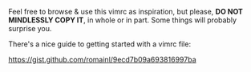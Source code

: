 Feel free to browse & use this vimrc as inspiration, but please, **DO NOT
MINDLESSLY COPY IT**, in whole or in part. Some things will probably surprise
you.

There's a nice guide to getting started with a vimrc file:

https://gist.github.com/romainl/9ecd7b09a693816997ba
